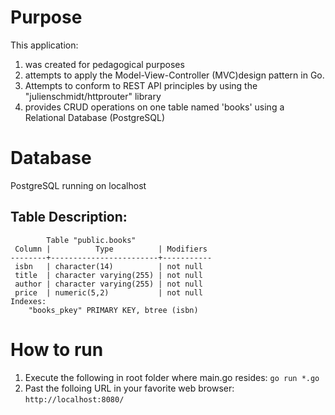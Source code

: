 # Purpose
This application:
1. was created for pedagogical purposes
2. attempts to apply the Model-View-Controller (MVC)design pattern in Go.
3. Attempts to conform to REST API principles by using the "julienschmidt/httprouter" library
4. provides CRUD operations on one table named 'books' using a Relational Database (PostgreSQL)

# Database
PostgreSQL running on localhost

## Table Description:
```
        Table "public.books"
 Column |          Type          | Modifiers 
--------+------------------------+-----------
 isbn   | character(14)          | not null
 title  | character varying(255) | not null
 author | character varying(255) | not null
 price  | numeric(5,2)           | not null
Indexes:
    "books_pkey" PRIMARY KEY, btree (isbn)
```
# How to run
1. Execute the following in root folder where main.go resides: ```go run *.go```
2. Past the folloing URL in your favorite web browser: ```http://localhost:8080/```
